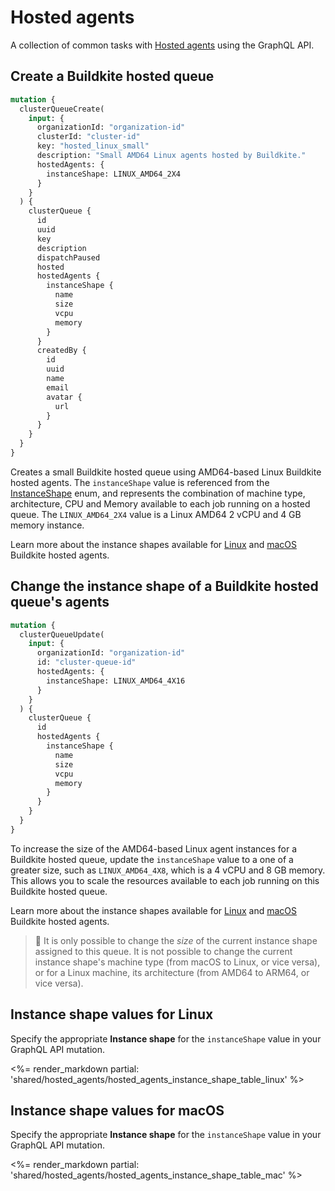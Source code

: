 # Hosted agents

A collection of common tasks with [Hosted agents](/docs/pipelines/hosted-agents) using the GraphQL API.

## Create a Buildkite hosted queue

```graphql
mutation {
  clusterQueueCreate(
    input: {
      organizationId: "organization-id"
      clusterId: "cluster-id"
      key: "hosted_linux_small"
      description: "Small AMD64 Linux agents hosted by Buildkite."
      hostedAgents: {
        instanceShape: LINUX_AMD64_2X4
      }
    }
  ) {
    clusterQueue {
      id
      uuid
      key
      description
      dispatchPaused
      hosted
      hostedAgents {
        instanceShape {
          name
          size
          vcpu
          memory
        }
      }
      createdBy {
        id
        uuid
        name
        email
        avatar {
          url
        }
      }
    }
  }
}
```

Creates a small Buildkite hosted queue using AMD64-based Linux Buildkite hosted agents. The `instanceShape` value is referenced from the [InstanceShape](/docs/apis/graphql/schemas/enum/hostedagentinstanceshapename) enum, and represents the combination of machine type, architecture, CPU and Memory available to each job running on a hosted queue. The `LINUX_AMD64_2X4` value is a Linux AMD64 2 vCPU and 4 GB memory instance.

Learn more about the instance shapes available for [Linux](#instance-shape-values-for-linux) and [macOS](#instance-shape-values-for-macos) Buildkite hosted agents.

## Change the instance shape of a Buildkite hosted queue's agents

```graphql
mutation {
  clusterQueueUpdate(
    input: {
      organizationId: "organization-id"
      id: "cluster-queue-id"
      hostedAgents: {
        instanceShape: LINUX_AMD64_4X16
      }
    }
  ) {
    clusterQueue {
      id
      hostedAgents {
        instanceShape {
          name
          size
          vcpu
          memory
        }
      }
    }
  }
}
```

To increase the size of the AMD64-based Linux agent instances for a Buildkite hosted queue, update the `instanceShape` value to a one of a greater size, such as `LINUX_AMD64_4X8`, which is a 4 vCPU and 8 GB memory. This allows you to scale the resources available to each job running on this Buildkite hosted queue.

Learn more about the instance shapes available for [Linux](#instance-shape-values-for-linux) and [macOS](#instance-shape-values-for-macos) Buildkite hosted agents.

> 📘
> It is only possible to change the _size_ of the current instance shape assigned to this queue. It is not possible to change the current instance shape's machine type (from macOS to Linux, or vice versa), or for a Linux machine, its architecture (from AMD64 to ARM64, or vice versa).

## Instance shape values for Linux

Specify the appropriate **Instance shape** for the `instanceShape` value in your GraphQL API mutation.

<%= render_markdown partial: 'shared/hosted_agents/hosted_agents_instance_shape_table_linux' %>

## Instance shape values for macOS

Specify the appropriate **Instance shape** for the `instanceShape` value in your GraphQL API mutation.

<%= render_markdown partial: 'shared/hosted_agents/hosted_agents_instance_shape_table_mac' %>
